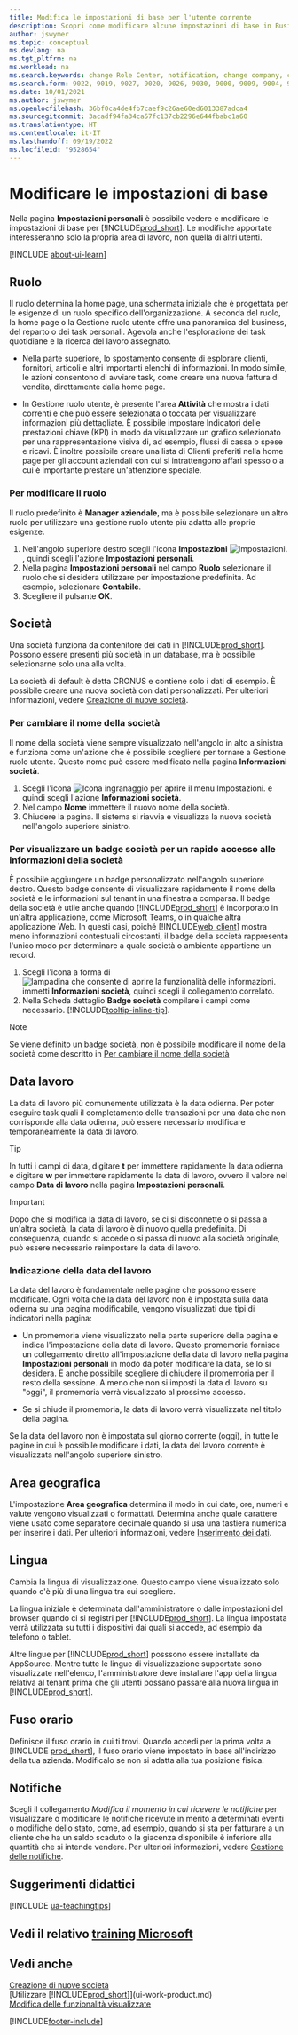 ```yaml
---
title: Modifica le impostazioni di base per l'utente corrente
description: Scopri come modificare alcune impostazioni di base in Business Central, ad esempio il ruolo e la gestione ruolo utente, l'azienda, la data di lavoro e il fuso orario.
author: jswymer
ms.topic: conceptual
ms.devlang: na
ms.tgt_pltfrm: na
ms.workload: na
ms.search.keywords: change Role Center, notification, change company, change work date, decimal separator
ms.search.form: 9022, 9019, 9027, 9020, 9026, 9030, 9000, 9009, 9004, 9005, 9024, 9006, 9007, 9010, 9016, 9017
ms.date: 10/01/2021
ms.author: jswymer
ms.openlocfilehash: 36bf0ca4de4fb7caef9c26ae60ed6013387adca4
ms.sourcegitcommit: 3acadf94fa34ca57fc137cb2296e644fbabc1a60
ms.translationtype: HT
ms.contentlocale: it-IT
ms.lasthandoff: 09/19/2022
ms.locfileid: "9528654"
---
```

# <a name="change-basic-settings"></a>Modificare le impostazioni di base

Nella pagina **Impostazioni personali** è possibile vedere e modificare le impostazioni di base per [!INCLUDE[prod_short](includes/prod_short.md)]. Le modifiche apportate interesseranno solo la propria area di lavoro, non quella di altri utenti.  

[!INCLUDE [about-ui-learn](includes/about-ui-learn.md)]

## <a name="role"></a>Ruolo <a name="role-center"></a>

Il ruolo determina la home page, una schermata iniziale che è progettata per le esigenze di un ruolo specifico dell'organizzazione. A seconda del ruolo, la home page o la Gestione ruolo utente offre una panoramica del business, del reparto o dei task personali. Agevola anche l'esplorazione dei task quotidiane e la ricerca del lavoro assegnato.

* Nella parte superiore, lo spostamento consente di esplorare clienti, fornitori, articoli e altri importanti elenchi di informazioni. In modo simile, le azioni consentono di avviare task, come creare una nuova fattura di vendita, direttamente dalla home page.

* In Gestione ruolo utente, è presente l'area **Attività** che mostra i dati correnti e che può essere selezionata o toccata per visualizzare informazioni più dettagliate. È possibile impostare Indicatori delle prestazioni chiave (KPI) in modo da visualizzare un grafico selezionato per una rappresentazione visiva di, ad esempio, flussi di cassa o spese e ricavi. È inoltre possibile creare una lista di Clienti preferiti nella home page per gli account aziendali con cui si intrattengono affari spesso o a cui è importante prestare un'attenzione speciale.

### <a name="to-change-the-role"></a>Per modificare il ruolo

Il ruolo predefinito è **Manager aziendale**, ma è possibile selezionare un altro ruolo per utilizzare una gestione ruolo utente più adatta alle proprie esigenze.  

1. Nell'angolo superiore destro scegli l'icona **Impostazioni** ![Impostazioni.](media/ui-experience/settings_icon_small.png "Icona Impostazioni per Gestione ruolo utente"), quindi scegli l'azione **Impostazioni personali**.
2. Nella pagina **Impostazioni personali** nel campo **Ruolo** selezionare il ruolo che si desidera utilizzare per impostazione predefinita. Ad esempio, selezionare **Contabile**.
3. Scegliere il pulsante **OK**.

## <a name="company"></a><a name="company"></a>Società

Una società funziona da contenitore dei dati in [!INCLUDE[prod_short](includes/prod_short.md)]. Possono essere presenti più società in un database, ma è possibile selezionarne solo una alla volta.

La società di default è detta CRONUS e contiene solo i dati di esempio. È possibile creare una nuova società con dati personalizzati. Per ulteriori informazioni, vedere [Creazione di nuove società](about-new-company.md).

### <a name="to-change-the-company-name"></a>Per cambiare il nome della società

Il nome della società viene sempre visualizzato nell'angolo in alto a sinistra e funziona come un'azione che è possibile scegliere per tornare a Gestione ruolo utente. Questo nome può essere modificato nella pagina **Informazioni società**.

1. Scegli l'icona ![Icona ingranaggio per aprire il menu Impostazioni.](media/ui-experience/settings_icon_small.png) e quindi scegli l'azione **Informazioni società**.
2. Nel campo **Nome** immettere il nuovo nome della società.
3. Chiudere la pagina. Il sistema si riavvia e visualizza la nuova società nell'angolo superiore sinistro.

### <a name="to-display-a-company-badge-for-quick-access-to-company-information"></a><a name="badge"></a>Per visualizzare un badge società per un rapido accesso alle informazioni della società

È possibile aggiungere un badge personalizzato nell'angolo superiore destro. Questo badge consente di visualizzare rapidamente il nome della società e le informazioni sul tenant in una finestra a comparsa. Il badge della società è utile anche quando [!INCLUDE[prod_short](includes/prod_short.md)] è incorporato in un'altra applicazione, come Microsoft Teams, o in qualche altra applicazione Web. In questi casi, poiché [!INCLUDE[web_client](includes/web_client.md)] mostra meno informazioni contestuali circostanti, il badge della società rappresenta l'unico modo per determinare a quale società o ambiente appartiene un record.

1. Scegli l'icona a forma di ![lampadina che consente di aprire la funzionalità delle informazioni.](media/ui-search/search_small.png "Informazioni sull'operazione che si desidera eseguire") immetti **Informazioni società**, quindi scegli il collegamento correlato.
2. Nella Scheda dettaglio **Badge società** compilare i campi come necessario. [!INCLUDE[tooltip-inline-tip](includes/tooltip-inline-tip_md.md)].

> [!NOTE]
> Se viene definito un badge società, non è possibile modificare il nome della società come descritto in [Per cambiare il nome della società](ui-change-basic-settings.md#to-change-the-company-name)

## <a name="work-date"></a>Data lavoro <a name="work-date"></a>
La data di lavoro più comunemente utilizzata è la data odierna. Per poter eseguire task quali il completamento delle transazioni per una data che non corrisponde alla data odierna, può essere necessario modificare temporaneamente la data di lavoro.

> [!TIP]  
> In tutti i campi di data, digitare **t** per immettere rapidamente la data odierna e digitare **w** per immettere rapidamente la data di lavoro, ovvero il valore nel campo **Data di lavoro** nella pagina **Impostazioni personali**.

> [!IMPORTANT]  
> Dopo che si modifica la data di lavoro, se ci si disconnette o si passa a un'altra società, la data di lavoro è di nuovo quella predefinita. Di conseguenza, quando si accede o si passa di nuovo alla società originale, può essere necessario reimpostare la data di lavoro.

### <a name="work-date-indication"></a>Indicazione della data del lavoro

La data del lavoro è fondamentale nelle pagine che possono essere modificate. Ogni volta che la data del lavoro non è impostata sulla data odierna su una pagina modificabile, vengono visualizzati due tipi di indicatori nella pagina:

* Un promemoria viene visualizzato nella parte superiore della pagina e indica l'impostazione della data di lavoro. Questo promemoria fornisce un collegamento diretto all'impostazione della data di lavoro nella pagina **Impostazioni personali** in modo da poter modificare la data, se lo si desidera. È anche possibile scegliere di chiudere il promemoria per il resto della sessione. A meno che non si imposti la data di lavoro su "oggi", il promemoria verrà visualizzato al prossimo accesso.

* Se si chiude il promemoria, la data di lavoro verrà visualizzata nel titolo della pagina.  

Se la data del lavoro non è impostata sul giorno corrente (oggi), in tutte le pagine in cui è possibile modificare i dati, la data del lavoro corrente è visualizzata nell'angolo superiore sinistro.

## <a name="region"></a><a name="region"></a> Area geografica

L'impostazione **Area geografica** determina il modo in cui date, ore, numeri e valute vengono visualizzati o formattati. Determina anche quale carattere viene usato come separatore decimale quando si usa una tastiera numerica per inserire i dati. Per ulteriori informazioni, vedere [Inserimento dei dati](ui-enter-data.md#decimal).

## <a name="language"></a><a name="language"></a> Lingua

Cambia la lingua di visualizzazione. Questo campo viene visualizzato solo quando c'è più di una lingua tra cui scegliere.

La lingua iniziale è determinata dall'amministratore o dalle impostazioni del browser quando ci si registri per [!INCLUDE[prod_short](includes/prod_short.md)]. La lingua impostata verrà utilizzata su tutti i dispositivi dai quali si accede, ad esempio da telefono o tablet.

Altre lingue per [!INCLUDE[prod_short](includes/prod_short.md)] posssono essere installate da AppSource. Mentre tutte le lingue di visualizzazione supportate sono visualizzate nell'elenco, l'amministratore deve installare l'app della lingua relativa al tenant prima che gli utenti possano passare alla nuova lingua in [!INCLUDE[prod_short](includes/prod_short.md)].  

## <a name="time-zone"></a>Fuso orario

Definisce il fuso orario in cui ti trovi. Quando accedi per la prima volta a [!INCLUDE [prod_short](includes/prod_short.md)], il fuso orario viene impostato in base all'indirizzo della tua azienda. Modificalo se non si adatta alla tua posizione fisica.  

## <a name="notifications"></a>Notifiche

Scegli il collegamento *Modifica il momento in cui ricevere le notifiche* per visualizzare o modificare le notifiche ricevute in merito a determinati eventi o modifiche dello stato, come, ad esempio, quando si sta per fatturare a un cliente che ha un saldo scaduto o la giacenza disponibile è inferiore alla quantità che si intende vendere. Per ulteriori informazioni, vedere [Gestione delle notifiche](ui-smart-notifications.md).

## <a name="teaching-tips"></a>Suggerimenti didattici

[!INCLUDE [ua-teachingtips](includes/ua-teachingtips.md)]

## <a name="see-related-microsoft-training"></a>Vedi il relativo [training Microsoft](/training/modules/personalize-ui-dynamics-365-business-central/index)

## <a name="see-also"></a>Vedi anche

[Creazione di nuove società](about-new-company.md)  
[Utilizzare [!INCLUDE[prod_short](includes/prod_short.md)]](ui-work-product.md)  
[Modifica delle funzionalità visualizzate](ui-experiences.md)  

[!INCLUDE[footer-include](includes/footer-banner.md)]
